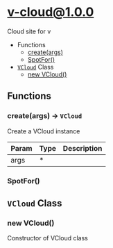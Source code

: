 # v-cloud@1.0.0

Cloud site for v

+ Functions
  + [create(args)](#v-cloud-function-create)
  + [SpotFor()](#v-cloud-function-spot-for)
+ [`VCloud`](#v-cloud-classes) Class
  + [new VCloud()](#v-cloud-classes-v-cloud-constructor)

## Functions

<a class='md-heading-link' name="v-cloud-function-create" ></a>

### create(args) -> `VCloud`

Create a VCloud instance

| Param | Type | Description |
| ----- | --- | -------- |
| args | * |  |

<a class='md-heading-link' name="v-cloud-function-spot-for" ></a>

### SpotFor()




<a class='md-heading-link' name="v-cloud-classes"></a>

## `VCloud` Class






<a class='md-heading-link' name="v-cloud-classes-v-cloud-constructor" ></a>

### new VCloud()

Constructor of VCloud class





